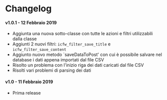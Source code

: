 ﻿Changelog
=========

#### v1.0.1 - 12 Febbraio 2019
* Aggiunta una nuova sotto-classe con tutte le azioni e filtri utilizzabili dalla classe
* Aggiunti 2 nuovi filtri: `icfw_filter_save_title` e `icfw_filter_save_content`
* Aggiunto nuovo metodo `saveDataToPost' con cui è possibile salvare nel database i dati appena importati dal file CSV
* Risolto un problema con l'inizio riga dei dati caricati dal file CSV
* Risolti vari problemi di parsing dei dati

#### v1.0 - 11 Febbraio 2019
* Prima release